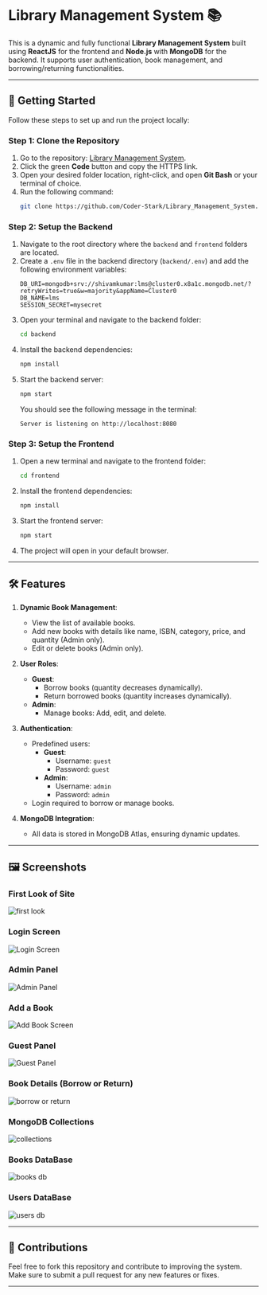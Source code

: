 
# Library Management System 📚

This is a dynamic and fully functional **Library Management System** built using **ReactJS** for the frontend and **Node.js** with **MongoDB** for the backend. It supports user authentication, book management, and borrowing/returning functionalities.

---

## 🚀 Getting Started

Follow these steps to set up and run the project locally:

### Step 1: Clone the Repository
1. Go to the repository: [Library Management System](https://github.com/Coder-Stark/Library_Management_System).
2. Click the green **Code** button and copy the HTTPS link.
3. Open your desired folder location, right-click, and open **Git Bash** or your terminal of choice.
4. Run the following command:
   ```bash
   git clone https://github.com/Coder-Stark/Library_Management_System.git
   ```

### Step 2: Setup the Backend
1. Navigate to the root directory where the `backend` and `frontend` folders are located.
2. Create a `.env` file in the backend directory (`backend/.env`) and add the following environment variables:
   ```env
   DB_URI=mongodb+srv://shivamkumar:lms@cluster0.x8a1c.mongodb.net/?retryWrites=true&w=majority&appName=Cluster0
   DB_NAME=lms
   SESSION_SECRET=mysecret
   ```
3. Open your terminal and navigate to the backend folder:
   ```bash
   cd backend
   ```
4. Install the backend dependencies:
   ```bash
   npm install
   ```
5. Start the backend server:
   ```bash
   npm start
   ```
   You should see the following message in the terminal:
   ```
   Server is listening on http://localhost:8080
   ```

### Step 3: Setup the Frontend
1. Open a new terminal and navigate to the frontend folder:
   ```bash
   cd frontend
   ```
2. Install the frontend dependencies:
   ```bash
   npm install
   ```
3. Start the frontend server:
   ```bash
   npm start
   ```
4. The project will open in your default browser.

---

## 🛠️ Features

1. **Dynamic Book Management**:
   - View the list of available books.
   - Add new books with details like name, ISBN, category, price, and quantity (Admin only).
   - Edit or delete books (Admin only).

2. **User Roles**:
   - **Guest**:
     - Borrow books (quantity decreases dynamically).
     - Return borrowed books (quantity increases dynamically).
   - **Admin**:
     - Manage books: Add, edit, and delete.

3. **Authentication**:
   - Predefined users:
     - **Guest**:
       - Username: `guest`
       - Password: `guest`
     - **Admin**:
       - Username: `admin`
       - Password: `admin`
   - Login required to borrow or manage books.

4. **MongoDB Integration**:
   - All data is stored in MongoDB Atlas, ensuring dynamic updates.

---

## 🖼️ Screenshots

### First Look of Site
![first look](https://github.com/Coder-Stark/Library_Management_System/blob/master/first%20look.png?raw=true)

### Login Screen
![Login Screen](https://github.com/Coder-Stark/Library_Management_System/blob/master/login%20screen.png?raw=true)

### Admin Panel
![Admin Panel](https://github.com/Coder-Stark/Library_Management_System/blob/master/admin%20panel.png?raw=true)

### Add a Book
![Add Book Screen](https://github.com/Coder-Stark/Library_Management_System/blob/master/add%20book.png?raw=true)

### Guest Panel
![Guest Panel](https://github.com/Coder-Stark/Library_Management_System/blob/master/guest%20panel.png?raw=true)

### Book Details (Borrow or Return)
![borrow or return](https://github.com/Coder-Stark/Library_Management_System/blob/master/borrow%20.png?raw=true)

### MongoDB Collections
![collections](https://github.com/Coder-Stark/Library_Management_System/blob/master/mongo%20DB%20collections.png?raw=true)

### Books DataBase
![books db](https://github.com/Coder-Stark/Library_Management_System/blob/master/books%20database.png?raw=true)

### Users DataBase
![users db](https://github.com/Coder-Stark/Library_Management_System/blob/master/users%20database.png?raw=true)


---

## 🤝 Contributions

Feel free to fork this repository and contribute to improving the system. Make sure to submit a pull request for any new features or fixes.

---